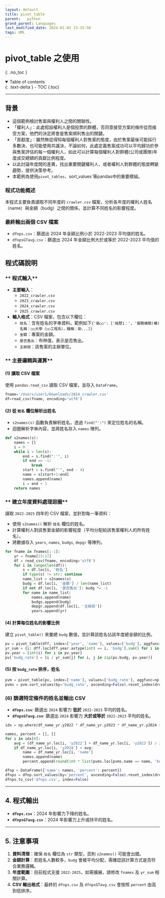 ```yaml
---
layout: default
title: pivot_table
parent:   python
grand_parent: Languages
last_modified_date: 2024-01-02 13:33:58
tags: UML
---
```


# pivot_table 之使用

{: .no_toc }

<details open markdown="block">
  <summary>
    Table of contents
  </summary>
  {: .text-delta }
- TOC
{:toc}
</details>

---

## 背景

- 這個範例檢討售案與權利人之間的關聯性。
- 「權利人」：此處假設權利人是個投票的群體，否同意接受方案的條件從而接受方案，他們的決定將會是售案順利售出的關鍵。
- 「貢獻度」：雖然無從得知每個權利人對售案的態度，由於售案最後可能採行多數決、也可能使用共識決，不論如何，此處定義售案成功可以平均歸功於參與售案評估的每一個權利人，如此可以計算每個權利人對群體(公司或團隊)年度成交總額的貢獻比例程度。
- 以此討論年度間的差異，找出重要關鍵權利人、或者權利人對群體的態度轉變趨勢，提供決策參考。
- 本範例為使用`pivot_tables`、sort_values`等pandas中的重要模組。

### 程式功能概述

本程式主要負責讀取不同年度的 `crawler.csv` 檔案，分析各年度的權利人姓名（name）與金額（budg）之間的關係，並計算不同姓名的影響程度。

### 最終輸出兩個 CSV 檔案

- `dfnps.csv`：篩選出 2024 年金額比例小於 2022-2023 平均值的姓名。
- `dfnpsGTavg.csv`：篩選出 2024 年金額比例大於或等於 2022-2023 平均值的姓名。

## 程式碼說明

### ** 程式輸入**

- **主要輸入**：
  - `2022_crawler.csv`
  - `2023_crawler.csv`
  - `2024_crawler.csv`
  - `2025_crawler.csv`
- **輸入格式**：CSV 檔案，包含以下欄位：
  - `姓名`：含有姓名的字串資料。範例如下`{'張○○': ['經歷1：', '服務機關(構)名稱：○○大學（○○工程系），職稱：助...]}`
  - `金額`：專案的金額。
  - `是否售出`：布林值，表示是否售出。
  - `主辦部`：該售案的主辦單位。

### ** 主要邏輯與運算**

#### **(1) 讀取 CSV 檔案**

使用 `pandas.read_csv` 讀取 CSV 檔案，並存入 `DataFrame`。

```python
fname='/Users/user1/Downloads/2024_crawler.csv'
df=read_csv(fname, encoding='utf8')
```

#### **(2) 從 `姓名` 欄位解析出姓名**

- `s2names(s)` 函數負責解析姓名，透過 `find("':")` 來定位姓名的名稱。
- 迴圈解析字串內容，並將姓名存入 `names` 陣列。

```python
def s2names(s):
    names = []
    i = 0
    while i < len(s):
        end = s.find(":'", i)
        if end == -1:
            break
        start = s.find("'", end - 4)
        name = s[start+1:end]
        names.append(name)
        i = end + 1
    return names
```

### ** 建立年度資料處理迴圈**

讀取 `2022-2025` 四年的 CSV 檔案，並針對每一筆資料：
- 使用 `s2names()` 解析 `姓名` 欄位的姓名。
- 計算權利人對該售案金額的影響程度（平均分配給該售案權利人的所有姓名）。
- 將數據存入 `years`, `names`, `budgs`, `depgr` 等陣列。

```python
for fname in fnames[:-1]:
    yr = fname[23:27]
    df = read_csv(fname, encoding='utf8')
    for i in range(len(df)):
        s = df.loc[i, '姓名']
        if type(s) != str: continue
        name_list = s2names(s)
        budg = df.loc[i, '金額'] / len(name_list)
        if not df.loc[i, '是否售出']: budg *= -1
        for name in name_list:
            names.append(name)
            budgs.append(budg)
            depgr.append(df.loc[i, '主辦部'])
            years.append(yr)
```

#### **(4) 計算每位姓名的影響比例**

建立 `pivot_table()` 來彙總 `budg` 數值，並計算該姓名佔該年度總金額的比例。

```python
pv = pivot_table(dff, index=['year', 'name'], values=['budg'], aggfunc=sum).reset_index()
yr_sum = {i: dff.loc[dff.year.astype(int) == i, 'budg'].sum() for i in range(2022, 2026)}
pv.year = [int(i) for i in pv.year]
pv['budg_rate'] = [i / yr_sum[j] for i, j in zip(pv.budg, pv.year)]
```

#### **(5) 按 `budg_rate` 排序，姓名**

```python
pvm = pivot_table(pv, index=['name'], values=['budg_rate'], aggfunc=np.mean).reset_index()
pvms = pvm.sort_values(by='budg_rate', ascending=False).reset_index(drop=True)
```

### **(6) 篩選特定條件的姓名並輸出 CSV**

- **`dfnps.csv`**: 篩選出 `2024` 影響力 **低於** `2022-2023` 平均的姓名。
- **`dfnpsGTavg.csv`**: 篩選出 `2024` 影響力 **大於或等於** `2022-2023` 平均的姓名。

```python
idx = np.where(df_name_yr.y2022 * df_name_yr.y2023 * df_name_yr.y2024 > 0)

names, percent = [], []
for i in idx[0]:
    avg = (df_name_yr.loc[i, 'y2022'] + df_name_yr.loc[i, 'y2023']) / 2.
    if df_name_yr.loc[i, 'y2024'] < avg:
        name = df_name_yr.loc[i, 'name']
        names.append(name)
        percent.append(round(100 * list(pvms.loc[pvms.name == name, 'budg_rate'])[0], 3))

dfnp = DataFrame({'name': names, 'percent': percent})
dfnps = dfnp.sort_values(by='percent', ascending=False).reset_index(drop=True)
dfnps.to_csv('dfnps.csv', index=False)
```

---

## **4. 程式輸出**
- **`dfnps.csv`**：2024 年影響力下降的姓名。
- **`dfnpsGTavg.csv`**：2024 年影響力上升或持平的姓名。

---

## **5. 注意事項**
1. **資料清理**：確保 `姓名` 欄位為 `str` 類型，否則 `s2names()` 可能會出錯。
2. **金額計算**：若姓名人數較多，`budg` 會被平均分配，需確認該計算方式是否符合業務邏輯。
3. **年度範圍**：目前程式支援 `2022-2025`，如需擴展，請修改 `fnames` 及 `yr_sum` 相關計算。
4. **CSV 輸出格式**：最終的 `dfnps.csv` 及 `dfnpsGTavg.csv` 會按照 `percent` 由高到低排序。


